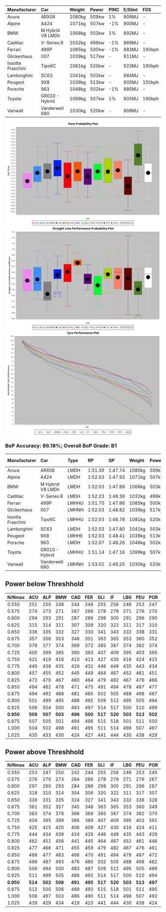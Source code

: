 |Manufacturer|Car|Weight|Power|PINC|E/Stint|FDS|
|:-|:-|:-|:-|:-|:-|:-|
|Acura|ARX06|1080kg|509kw|1%|909MJ|-|
|Alpine|A424|1071kg|507kw|-1%|900MJ|-|
|BMW|M Hybrid V8 LMDh|1068kg|503kw|1%|892MJ|-|
|Cadillac|V-Series.R|1032kg|496kw|-1%|869MJ|-|
|Ferrari|499P|1085kg|500kw|-1%|883MJ|190kph|
|Glickenhaus|007|1039kg|517kw|-|911MJ|-|
|Issotta Fraschini|Tipo6C|1081kg|520kw|-|923MJ|190kph|
|Lamborghini|SC63|1041kg|503kw|-|884MJ|-|
|Peugeot|9X8|1039kg|513kw|-|905MJ|150kph|
|Porsche|963|1048kg|502kw|-1%|885MJ|-|
|Toyota|GR010 - Hybrid|1099kg|507kw|1%|905MJ|190kph|
|Vanwall|Vanderwell 680|1030kg|520kw|-|908MJ|-|

![PACECHART](./IMG/ACOMETHOD.png)
![STRAIGHTLINEPERFORMANCECHART](./IMG/ACOMETHOD_sp.png)
![TYREPERFORMANCECHART](./IMG/ACOMETHOD_tw.png)

### BoP Accuracy: 86.18%; Overall BoP Grade: B1
|Manufacturer|Car|Type|RP|QP|Weight|Power¹|Threshhold|PINC|Power²|E/Stint|AVG Vmax|FDS|RDLC|L/Stint|BOP-Grade|ModelAccuracy|ModelPoints|Match%|
|:-|:-|:-|:-|:-|:-|:-|:-|:-|:-|:-|:-|:-|:-|:-|:-|:-|:-|:-|
|Acura|ARX06|LMDH|1:51.39|1:47.74|1080kg|509kw|210.0kph|1%|514kw|909MJ|282.47kph|-|0.99|33|-E1|100.00%|995|58.39%|
|Alpine|A424|LMDH|1:52.03|1:47.93|1071kg|507kw|210.0kph|-1%|502kw|900MJ|282.43kph|-|1.00|33|~A1|81.46%|523|100.00%|
|BMW|M Hybrid V8 LMDh|LMDH|1:52.03|1:47.89|1068kg|503kw|210.0kph|1%|508kw|892MJ|278.95kph|-|1.01|33|~A1|98.60%|1690|100.00%|
|Cadillac|V-Series.R|LMDH|1:52.23|1:48.39|1032kg|496kw|210.0kph|-1%|491kw|869MJ|283.35kph|-|1.03|33|+B2|98.38%|1765|84.21%|
|Ferrari|499P|LMHHU|1:51.70|1:47.86|1085kg|500kw|210.0kph|-1%|495kw|883MJ|283.41kph|190kph|1.01|33|-A2|92.24%|2247|91.80%|
|Glickenhaus|007|LMHNH|1:52.03|1:48.82|1039kg|517kw|210.0kph|-|517kw|911MJ|288.66kph|-|0.94|33|+B1|96.18%|554|86.85%|
|Issotta Fraschini|Tipo6C|LMHHU|1:52.03|1:48.78|1081kg|520kw|210.0kph|-|520kw|923MJ|283.24kph|190kph|1.03|33|+A2|66.67%|96|92.97%|
|Lamborghini|SC63|LMDH|1:52.03|1:47.80|1041kg|503kw|210.0kph|-|503kw|884MJ|281.85kph|-|1.05|33|+A2|96.77%|419|92.67%|
|Peugeot|9X8|LMHHE|1:52.03|1:48.41|1039kg|513kw|210.0kph|-|513kw|905MJ|284.94kph|150kph|1.02|33|~A1|87.65%|1795|100.00%|
|Porsche|963|LMDH|1:52.07|1:48.26|1048kg|502kw|210.0kph|-1%|497kw|885MJ|283.38kph|-|1.02|33|~A1|96.81%|5438|100.00%|
|Toyota|GR010 - Hybrid|LMHHU|1:51.14|1:47.16|1099kg|507kw|210.0kph|1%|512kw|905MJ|282.29kph|190kph|1.00|33|-D1|86.04%|1751|65.21%|
|Vanwall|Vanderwell 680|LMHNH|1:53.02|1:49.25|1030kg|520kw|210.0kph|-|520kw|908MJ|281.48kph|-|1.01|33|+D2|91.42%|501|62.11%|

## Power below Threshhold
|N/Nmax|ACU|ALP|BMW|CAD|FER|GLI|IF|LBG|PEU|POR|TOY|VAN|
|:-|:-|:-|:-|:-|:-|:-|:-|:-|:-|:-|:-|:-|
|0.550|251|250|248|244|246|255|256|248|253|247|250|256|
|0.575|274|273|271|267|269|278|279|271|276|270|273|279|
|0.600|294|293|291|287|289|298|300|291|296|290|293|300|
|0.625|315|314|311|307|309|320|322|311|317|310|314|322|
|0.650|336|335|332|327|330|341|343|332|338|331|335|343|
|0.675|357|356|353|348|351|363|365|353|360|352|356|365|
|0.700|379|377|374|369|372|385|387|374|382|374|377|387|
|0.725|400|399|395|390|393|407|409|395|403|395|399|409|
|0.750|421|419|416|410|413|427|430|416|424|415|419|430|
|0.775|440|438|435|429|432|446|449|435|443|434|438|449|
|0.800|457|455|452|445|449|464|467|452|461|451|455|467|
|0.825|472|470|467|460|464|479|482|467|476|466|470|482|
|0.850|484|482|478|471|475|491|494|478|487|477|482|494|
|0.875|494|492|488|481|485|502|505|488|498|487|492|505|
|0.900|501|499|495|488|492|509|512|495|505|494|499|512|
|0.925|506|504|500|493|497|514|517|500|510|499|504|517|
|**0.950**|**509**|**507**|**503**|**496**|**500**|**517**|**520**|**503**|**513**|**502**|**507**|**520**|
|0.975|507|505|501|494|498|515|518|501|511|500|505|518|
|1.000|504|502|498|491|495|511|514|498|507|497|502|514|
|1.025|435|433|430|424|427|441|444|430|438|429|433|444|

## Power above Threshhold
|N/Nmax|ACU|ALP|BMW|CAD|FER|GLI|IF|LBG|PEU|POR|TOY|VAN|
|:-|:-|:-|:-|:-|:-|:-|:-|:-|:-|:-|:-|:-|
|0.550|253|247|250|242|244|255|256|248|253|245|252|256|
|0.575|276|270|273|264|266|278|279|271|276|267|275|279|
|0.600|297|290|293|284|286|298|300|291|296|287|296|300|
|0.625|318|310|314|304|306|320|322|311|317|307|317|322|
|0.650|339|331|335|324|327|341|343|332|338|328|338|343|
|0.675|361|352|357|345|348|363|365|353|360|349|359|365|
|0.700|383|374|378|366|369|385|387|374|382|370|381|387|
|0.725|404|395|399|386|389|407|409|395|403|391|403|409|
|0.750|425|415|420|406|409|427|430|416|424|411|423|430|
|0.775|444|434|439|424|428|446|449|435|443|429|442|449|
|0.800|462|451|456|441|445|464|467|452|461|446|460|467|
|0.825|477|466|471|455|459|479|482|467|476|461|475|482|
|0.850|488|477|483|466|470|491|494|478|487|472|486|494|
|0.875|499|487|493|476|480|502|505|488|498|482|497|505|
|0.900|506|494|500|483|487|509|512|495|505|489|504|512|
|0.925|511|499|505|488|492|514|517|500|510|494|509|517|
|**0.950**|**514**|**502**|**508**|**491**|**495**|**517**|**520**|**503**|**513**|**497**|**512**|**520**|
|0.975|512|500|506|489|493|515|518|501|511|495|510|518|
|1.000|508|497|503|486|490|511|514|498|507|492|506|514|
|1.025|439|429|434|419|423|441|444|430|438|424|437|444|
